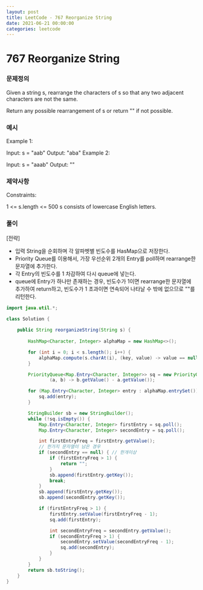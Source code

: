 ```yaml
---
layout: post
title: LeetCode - 767 Reorganize String
date: 2021-06-21 00:00:00
categories: leetcode
---
```


# 767 Reorganize String

### 문제정의
Given a string s, rearrange the characters of s so that any two adjacent characters are not the same.

Return any possible rearrangement of s or return "" if not possible.

### 예시

Example 1:

Input: s = "aab"
Output: "aba"
Example 2:

Input: s = "aaab"
Output: ""
 
### 제약사항
Constraints:

1 <= s.length <= 500
s consists of lowercase English letters.

### 풀이

[전략]
- 입력 String을 순회하며 각 알파벳별 빈도수를 HasMap으로 저장한다.
- Priority Queue를 이용해서, 가장 우선순위 2개의 Entry를 poll하며 rearrange한 문자열에 추가한다.
- 각 Entry의 빈도수를 1 차감하여 다시 queue에 넣는다.
- queue에 Entry가 하나만 존재하는 경우, 빈도수가 1이면 rearrange한 문자열에 추가하여 return하고,
  빈도수가 1 초과이면 연속되어 나타날 수 밖에 없으므로 ""를 리턴한다.
  
```java
import java.util.*;

class Solution {
   
    public String reorganizeString(String s) {
 
        HashMap<Character, Integer> alphaMap = new HashMap<>();

        for (int i = 0; i < s.length(); i++) {
            alphaMap.compute(s.charAt(i), (key, value) -> value == null ? 1 : value + 1);
        }

        PriorityQueue<Map.Entry<Character, Integer>> sq = new PriorityQueue<>(
                (a, b) -> b.getValue() - a.getValue());

        for (Map.Entry<Character, Integer> entry : alphaMap.entrySet()) {
            sq.add(entry);
        }

        StringBuilder sb = new StringBuilder();
        while (!sq.isEmpty()) {
            Map.Entry<Character, Integer> firstEntry = sq.poll();
            Map.Entry<Character, Integer> secondEntry = sq.poll();

            int firstEntryFreq = firstEntry.getValue();
            // 한가지 문자열이 남은 경우
            if (secondEntry == null) { // 한개이상 
                if (firstEntryFreq > 1) {
                    return "";
                }
                sb.append(firstEntry.getKey());
                break;
            }
            sb.append(firstEntry.getKey());
            sb.append(secondEntry.getKey());

            if (firstEntryFreq > 1) {
                firstEntry.setValue(firstEntryFreq - 1);
                sq.add(firstEntry);

                int secondEntryFreq = secondEntry.getValue();
                if (secondEntryFreq > 1) {
                    secondEntry.setValue(secondEntryFreq - 1);
                    sq.add(secondEntry);
                }
            }
        }
        return sb.toString();
    }
}



```

